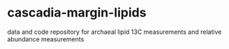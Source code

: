 # cascadia-margin-lipids
data and code repository for archaeal lipid 13C measurements and relative abundance measurements
